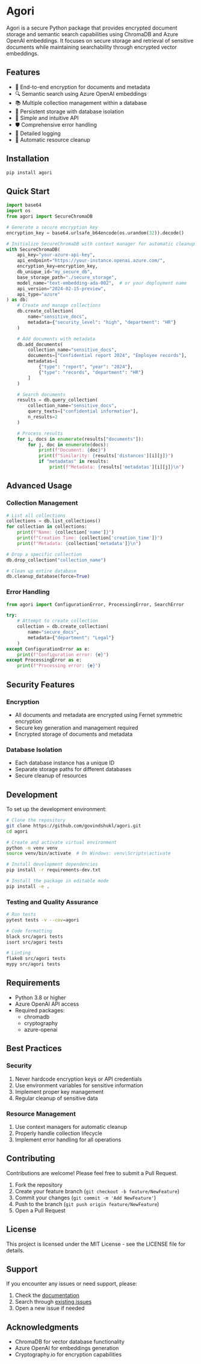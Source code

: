 # Agori

Agori is a secure Python package that provides encrypted document storage and semantic search capabilities using ChromaDB and Azure OpenAI embeddings. It focuses on secure storage and retrieval of sensitive documents while maintaining searchability through encrypted vector embeddings.

## Features

- 🔐 End-to-end encryption for documents and metadata
- 🔍 Semantic search using Azure OpenAI embeddings
- 📚 Multiple collection management within a database
- 💾 Persistent storage with database isolation
- 🚀 Simple and intuitive API
- 🛡️ Comprehensive error handling
- 📝 Detailed logging
- 🧹 Automatic resource cleanup

## Installation

```bash
pip install agori
```

## Quick Start

```python
import base64
import os
from agori import SecureChromaDB

# Generate a secure encryption key
encryption_key = base64.urlsafe_b64encode(os.urandom(32)).decode()

# Initialize SecureChromaDB with context manager for automatic cleanup
with SecureChromaDB(
    api_key="your-azure-api-key",
    api_endpoint="https://your-instance.openai.azure.com/",
    encryption_key=encryption_key,
    db_unique_id="my_secure_db",
    base_storage_path="./secure_storage",
    model_name="text-embedding-ada-002",  # or your deployment name
    api_version="2024-02-15-preview",
    api_type="azure"
) as db:
    # Create and manage collections
    db.create_collection(
        name="sensitive_docs",
        metadata={"security_level": "high", "department": "HR"}
    )

    # Add documents with metadata
    db.add_documents(
        collection_name="sensitive_docs",
        documents=["Confidential report 2024", "Employee records"],
        metadatas=[
            {"type": "report", "year": "2024"},
            {"type": "records", "department": "HR"}
        ]
    )

    # Search documents
    results = db.query_collection(
        collection_name="sensitive_docs",
        query_texts=["confidential information"],
        n_results=2
    )

    # Process results
    for i, docs in enumerate(results["documents"]):
        for j, doc in enumerate(docs):
            print(f"Document: {doc}")
            print(f"Similarity: {results['distances'][i][j]}")
            if "metadatas" in results:
                print(f"Metadata: {results['metadatas'][i][j]}\n")
```

## Advanced Usage

### Collection Management

```python
# List all collections
collections = db.list_collections()
for collection in collections:
    print(f"Name: {collection['name']}")
    print(f"Creation Time: {collection['creation_time']}")
    print(f"Metadata: {collection['metadata']}\n")

# Drop a specific collection
db.drop_collection("collection_name")

# Clean up entire database
db.cleanup_database(force=True)
```

### Error Handling

```python
from agori import ConfigurationError, ProcessingError, SearchError

try:
    # Attempt to create collection
    collection = db.create_collection(
        name="secure_docs",
        metadata={"department": "Legal"}
    )
except ConfigurationError as e:
    print(f"Configuration error: {e}")
except ProcessingError as e:
    print(f"Processing error: {e}")
```

## Security Features

### Encryption
- All documents and metadata are encrypted using Fernet symmetric encryption
- Secure key generation and management required
- Encrypted storage of documents and metadata

### Database Isolation
- Each database instance has a unique ID
- Separate storage paths for different databases
- Secure cleanup of resources

## Development

To set up the development environment:

```bash
# Clone the repository
git clone https://github.com/govindshukl/agori.git
cd agori

# Create and activate virtual environment
python -m venv venv
source venv/bin/activate  # On Windows: venv\Scripts\activate

# Install development dependencies
pip install -r requirements-dev.txt

# Install the package in editable mode
pip install -e .
```

### Testing and Quality Assurance

```bash
# Run tests
pytest tests -v --cov=agori

# Code formatting
black src/agori tests
isort src/agori tests

# Linting
flake8 src/agori tests
mypy src/agori tests
```

## Requirements

- Python 3.8 or higher
- Azure OpenAI API access
- Required packages:
  - chromadb
  - cryptography
  - azure-openai

## Best Practices

### Security
1. Never hardcode encryption keys or API credentials
2. Use environment variables for sensitive information
3. Implement proper key management
4. Regular cleanup of sensitive data

### Resource Management
1. Use context managers for automatic cleanup
2. Properly handle collection lifecycle
3. Implement error handling for all operations

## Contributing

Contributions are welcome! Please feel free to submit a Pull Request.

1. Fork the repository
2. Create your feature branch (`git checkout -b feature/NewFeature`)
3. Commit your changes (`git commit -m 'Add NewFeature'`)
4. Push to the branch (`git push origin feature/NewFeature`)
5. Open a Pull Request

## License

This project is licensed under the MIT License - see the LICENSE file for details.

## Support

If you encounter any issues or need support, please:

1. Check the [documentation](https://github.com/govindshukl/agori/docs)
2. Search through [existing issues](https://github.com/govindshukl/agori/issues)
3. Open a new issue if needed

## Acknowledgments

- ChromaDB for vector database functionality
- Azure OpenAI for embeddings generation
- Cryptography.io for encryption capabilities